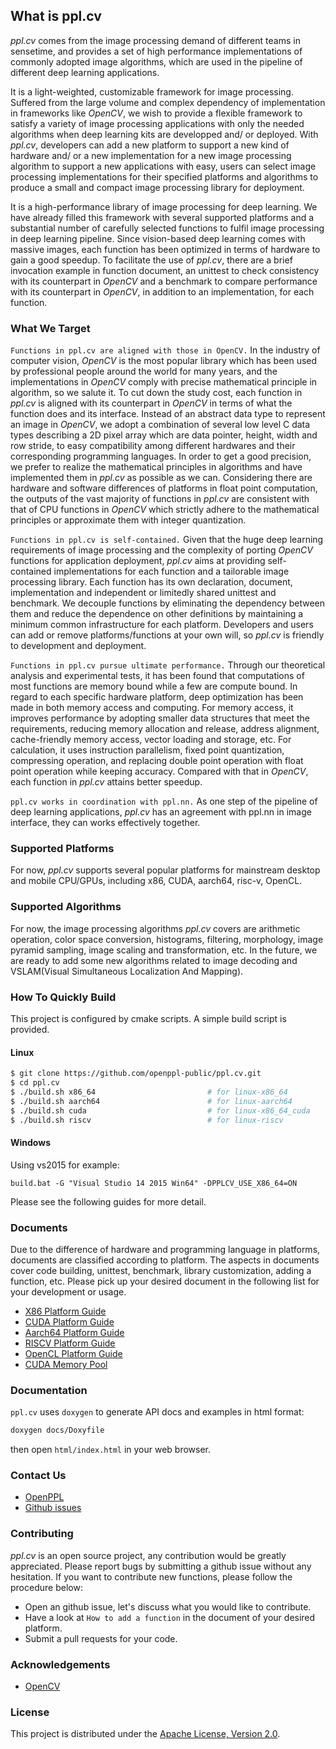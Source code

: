 ## What is ppl.cv

*ppl.cv* comes from the image processing demand of different teams in sensetime, and provides a set of high performance implementations of commonly adopted image algorithms, which are used in the pipeline of different deep learning applications.

It is a light-weighted, customizable framework for image processing. Suffered from the large volume and complex dependency of implementation in frameworks like *OpenCV*, we wish to provide a flexible framework to satisfy a variety of image processing applications with only the needed algorithms when deep learning kits are developped and/ or deployed. With *ppl.cv*, developers can add a new platform to support a new kind of hardware and/ or a new implementation for a new image processing algorithm to support a new applications with easy, users can select image processing implementations for their specified platforms and algorithms to produce a small and compact image processing library for deployment.

It is a high-performance library of image processing for deep learning. We have already filled this framework with several supported platforms and a substantial number of carefully selected functions to fulfil image processing in deep learning pipeline. Since vision-based deep learning comes with massive images, each function has been optimized in terms of hardware to gain a good speedup. To facilitate the use of *ppl.cv*, there are a brief invocation example in function document, an unittest to check consistency with its counterpart in *OpenCV* and a benchmark to compare performance with its counterpart in *OpenCV*, in addition to an implementation, for each function.

### What We Target

`Functions in ppl.cv are aligned with those in OpenCV.` In the industry of computer vision, *OpenCV* is the most popular library which has been used by professional people around the world for many years, and the implementations in *OpenCV* comply with precise mathematical principle in algorithm, so we salute it. To cut down the study cost, each function in *ppl.cv* is aligned with its counterpart in *OpenCV* in terms of what the function does and its interface. Instead of an abstract data type to represent an image in *OpenCV*, we adopt a combination of several low level C data types describing a 2D pixel array which are data pointer, height, width and row stride, to easy compatibility among different hardwares and their corresponding programming languages. In order to get a good precision, we prefer to realize the mathematical principles in algorithms and have implemented them in *ppl.cv* as possible as we can. Considering there are hardware and software differences of platforms in float point computation, the outputs of the vast majority of functions in *ppl.cv* are consistent with that of CPU functions in *OpenCV* which strictly adhere to the mathematical principles or approximate them with integer quantization.

`Functions in ppl.cv is self-contained.` Given that the huge deep learning requirements of image processing and the complexity of porting *OpenCV* functions for application deployment, *ppl.cv* aims at providing self-contained implementations for each function and a tailorable image processing library. Each function has its own declaration, document, implementation and independent or limitedly shared unittest and benchmark. We decouple functions by eliminating the dependency between them and reduce the dependence on other definitions by maintaining a minimum common infrastructure for each platform. Developers and users can add or remove platforms/functions at your own will, so *ppl.cv* is friendly to development and deployment.

`Functions in ppl.cv pursue ultimate performance.` Through our theoretical analysis and experimental tests, it has been found that computations of most functions are memory bound while a few are compute bound. In regard to each specific hardware platform, deep optimization has been made in both memory access and computing. For memory access, it improves performance by adopting smaller data structures that meet the requirements, reducing memory allocation and release, address alignment, cache-friendly memory access, vector loading and storage, etc. For calculation, it uses instruction parallelism, fixed point quantization, compressing operation, and replacing double point operation with float point operation while keeping accuracy. Compared with that in *OpenCV*, each function in *ppl.cv* attains better speedup.

`ppl.cv works in coordination with ppl.nn.` As one step of the pipeline of deep learning applications, *ppl.cv* has an agreement with ppl.nn in image interface, they can works effectively together.

### Supported Platforms

For now, *ppl.cv* supports several popular platforms for mainstream desktop and mobile CPU/GPUs, including x86, CUDA, aarch64, risc-v, OpenCL.

### Supported Algorithms

For now, the image processing algorithms *ppl.cv* covers are arithmetic operation, color space conversion, histograms, filtering, morphology, image pyramid sampling, image scaling and transformation, etc. In the future, we are ready to add some new algorithms related to image decoding and VSLAM(Visual Simultaneous Localization And Mapping).

### How To Quickly Build

This project is configured by cmake scripts. A simple build script is provided.

#### Linux

```bash
$ git clone https://github.com/openppl-public/ppl.cv.git
$ cd ppl.cv
$ ./build.sh x86_64                         # for linux-x86_64
$ ./build.sh aarch64                        # for linux-aarch64
$ ./build.sh cuda                           # for linux-x86_64_cuda
$ ./build.sh riscv                          # for linux-riscv
```

#### Windows

Using vs2015 for example:

```
build.bat -G "Visual Studio 14 2015 Win64" -DPPLCV_USE_X86_64=ON
```

Please see the following guides for more detail.

### Documents

Due to the difference of hardware and programming language in platforms, documents are classified according to platform. The aspects in documents cover code building, unittest, benchmark, library customization, adding a function, etc. Please pick up your desired document in the following list for your development or usage.

* [X86 Platform Guide](docs/x86_usage.md)
* [CUDA Platform Guide](docs/cuda_usage.md)
* [Aarch64 Platform Guide](docs/aarch64_usage.md)
* [RISCV Platform Guide](docs/riscv_usage.md)
* [OpenCL Platform Guide](docs/ocl_usage.md)
* [CUDA Memory Pool](docs/cuda_memory_pool.md)

### Documentation

`ppl.cv` uses `doxygen` to generate API docs and examples in html format:

```bash
doxygen docs/Doxyfile
```

then open `html/index.html` in your web browser.

### Contact Us

* [OpenPPL](https://openppl.ai/)
* [Github issues](https://github.com/openppl-public/ppl.cv/issues)

### Contributing

*ppl.cv* is an open source project, any contribution would be greatly appreciated. Please report bugs by submitting a github issue without any hesitation. If you want to contribute new functions, please follow the procedure below:

* Open an github issue, let's discuss what you would like to contribute.
* Have a look at `How to add a function` in the document of your desired platform.
* Submit a pull requests for your code.

### Acknowledgements

* [OpenCV](https://github.com/opencv/opencv)

### License

This project is distributed under the [Apache License, Version 2.0](LICENSE).
